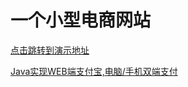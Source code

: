 
# 一个小型电商网站

[点击跳转到演示地址](http://www.160go.cn/meishimeike)

[Java实现WEB端支付宝,电脑/手机双端支付](http://blog.csdn.net/u011416588/article/details/85097186)

